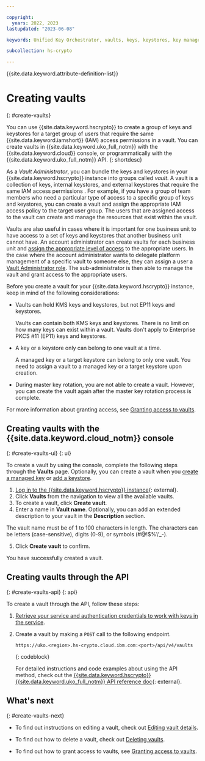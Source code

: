 ```yaml
---

copyright:
  years: 2022, 2023
lastupdated: "2023-06-08"

keywords: Unified Key Orchestrator, vaults, keys, keystores, key management, UKO

subcollection: hs-crypto

---
```


{{site.data.keyword.attribute-definition-list}}




# Creating vaults
{: #create-vaults}

You can use {{site.data.keyword.hscrypto}} to create a group of keys and keystores  for a target group of users that require the same {{site.data.keyword.iamshort}} (IAM) access permissions in a vault. You can create vaults in {{site.data.keyword.uko_full_notm}} with the {{site.data.keyword.cloud}} console, or programmatically with the {{site.data.keyword.uko_full_notm}} API.
{: shortdesc}

As a _Vault Administrator_, you can bundle the keys and keystores in your {{site.data.keyword.hscrypto}} instance into groups called _vault_. A vault is a collection of keys, internal keystores, and external keystores that require the same IAM access permissions . For example, if you have a group of team members who need a particular type of access to a specific group of keys and keystores, you can create a vault and assign the appropriate IAM access policy to the target user group. The users that are assigned access to the vault can create and manage the resources that exist within the vault.

Vaults are also useful in cases where it is important for one business unit to have access to a set of keys and keystores  that another business unit cannot have. An account administrator can create vaults for each business unit and [assign the appropriate level of access](/docs/hs-crypto?topic=hs-crypto-grant-access-vaults) to the appropriate users. In the case where the account administrator wants to delegate platform management of a specific vault to someone else, they can assign a user a [Vault Administrator role](/docs/hs-crypto?topic=hs-crypto-uko-manage-access#uko-service-access-roles). The sub-administrator is then able to manage the vault and grant access to the appropriate users.

Before you create a vault for your {{site.data.keyword.hscrypto}} instance, keep in mind of the following considerations: 

- Vaults can hold KMS keys and keystores, but not EP11 keys and keystores.

    Vaults can contain both KMS keys and keystores. There is no limit on how many keys can exist within a vault. Vaults don't apply to Enterprise PKCS #11 (EP11) keys and keystores.

- A key or a keystore only can belong to one vault at a time.

    A managed key or a target keystore can belong to only one vault. You need to assign a vault to a managed key or a target keystore upon creation. 

- During master key rotation, you are not able to create a vault. However, you can create the vault again after the master key rotation process is complete.

For more information about granting access, see [Granting access to vaults](/docs/hs-crypto?topic=hs-crypto-grant-access-vaults).


## Creating vaults with the {{site.data.keyword.cloud_notm}} console
{: #create-vaults-ui}
{: ui}

To create a vault by using the console, complete the following steps through the **Vaults** page. Optionally, you can create a vault when you [create a managed key](/docs/hs-crypto?topic=hs-crypto-create-managed-keys) or [add a keystore](/docs/hs-crypto?topic=hs-crypto-create-internal-keystores).

1. [Log in to the {{site.data.keyword.hscrypto}} instance](https://cloud.ibm.com/login){: external}.
2. Click **Vaults** from the navigation to view all the available vaults.
3. To create a vault, click **Create vault**.
4. Enter a name in **Vault name**. Optionally, you can add an extended description to your vault in the **Description** section.
  
  The vault name must be of 1 to 100 characters in length. The characters can be letters (case-sensitive), digits (0-9), or symbols (#@!$%\’_-).
  
5. Click **Create vault** to confirm.

You have successfully created a vault. 

## Creating vaults through the API
{: #create-vaults-api}
{: api}

To create a vault through the API, follow these steps:

1. [Retrieve your service and authentication credentials to work with keys in the service](/docs/hs-crypto?topic=hs-crypto-set-up-uko-api).
2. Create a vault by making a `POST` call to the following endpoint.

    ```
    https://uko.<region>.hs-crypto.cloud.ibm.com:<port>/api/v4/vaults
    ```
    {: codeblock}

    For detailed instructions and code examples about using the API method, check out the [{{site.data.keyword.hscrypto}} {{site.data.keyword.uko_full_notm}} API reference doc](/apidocs/uko#create-vault){: external}.

## What's next
{: #create-vaults-next}

- To find out instructions on editing a vault, check out [Editing vault details](/docs/hs-crypto?topic=hs-crypto-edit-vaults).

- To find out how to delete a vault, check out [Deleting vaults](/docs/hs-crypto?topic=hs-crypto-delete-vaults).
  
- To find out how to grant access to vaults, see [Granting access to vaults](/docs/hs-crypto?topic=hs-crypto-grant-access-vaults).

